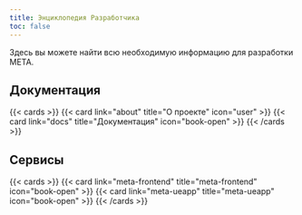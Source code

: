 ```yaml
---
title: Энциклопедия Разработчика
toc: false
---
```


Здесь вы можете найти всю необходимую информацию для разработки МЕТА.

## Документация

{{< cards >}}
  {{< card link="about" title="О проекте" icon="user" >}}
  {{< card link="docs" title="Документация" icon="book-open" >}}
{{< /cards >}}

## Сервисы

{{< cards >}}
  {{< card link="meta-frontend" title="meta-frontend" icon="book-open" >}}
  {{< card link="meta-ueapp" title="meta-ueapp" icon="book-open" >}}
{{< /cards >}}
